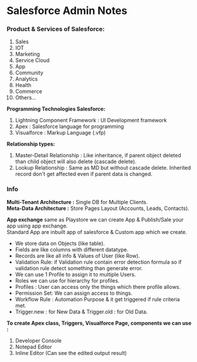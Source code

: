 # Salesforce Admin Notes

### Product & Services of Salesforce:

1. Sales
2. IOT
3. Marketing
4. Service Cloud
5. App
6. Community
7. Analytics
8. Health
9. Commerce
10. Others...


**Programming Technologies Salesforce:**

1. Lightning Component Framework : UI Development framework
2. Apex : Salesforce language for programming
3. Visualforce : Markup Language (.vfp)

**Relationship types:**

1. Master-Detail Relationship : Like inheritance, if parent object deleted than child object will also delete (cascade delete).
2. Lookup Relationship : Same as MD but without cascade delete. Inherited record don't get affected even if parent data is changed.

### Info

**Multi-Tenant Architecture :** Single DB for Multiple Clients.  
**Meta-Data Architecture :** Store Pages Layout (Accounts, Leads, Contacts).

**App exchange** same as Playstore we can create App & Publish/Sale your app using app exchange.  
Standard App are inbuilt app of salesforce & Custom app which we create.  


* We store data on Objects (like table).  
* Fields are like columns with different datatype.  
* Records are like all info & Values of User (like Row).
* Validation Rule: if Validation rule contain error detection formula so if validation rule detect something than generate error.
* We can use 1 Profile to assign it to multiple Users.
* Roles we can use for hierarchy for profiles.
* Profiles : User can access only the things which there profile allows.
* Permission Set: We can assign access to things.
* Workflow Rule : Automation Purpose & it get triggered if rule criteria met.
* Trigger.new : for New Data & Trigger.old : for Old Data.

**To create Apex class, Triggers, Visualforce Page, components we can use :**

  1. Developer Console
  2. Notepad Editor
  3. Inline Editor (Can see the edited output result)

